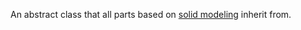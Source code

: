 An abstract class that all parts based on
[solid modeling](https://create.roblox.com/docs/parts/solid-modeling) inherit from.